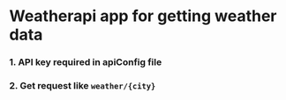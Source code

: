 # Weatherapi app for getting weather data

### 1. API key required in apiConfig file
### 2. Get request like `weather/{city}`
